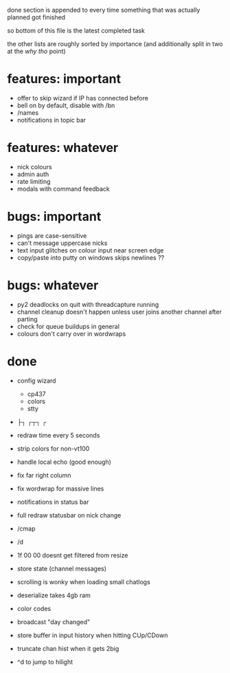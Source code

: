 done section is appended to every time something that was actually planned got finished

so bottom of this file is the latest completed task

the other lists are roughly sorted by importance (and additionally split in two at the *why tho* point)

# features: important

* offer to skip wizard if IP has connected before
* bell on by default, disable with /bn
* /names
* notifications in topic bar

# features: whatever

* nick colours
* admin auth
* rate limiting
* modals with command feedback

# bugs: important

* pings are case-sensitive
* can't message uppercase nicks
* text input glitches on colour input near screen edge
* copy/paste into putty on windows skips newlines ??

# bugs: whatever

* py2 deadlocks on quit with threadcapture running
* channel cleanup doesn't happen unless user joins another channel after parting
* check for queue buildups in general
* colours don't carry over in wordwraps

# done

* config wizard
  * cp437
  * colors
  * stty

* ├┐ ┌┬┐ ┌ 
* redraw time every 5 seconds
* strip colors for non-vt100
* handle local echo  (good enough)
* fix far right column
* fix wordwrap for massive lines
* notifications in status bar
* full redraw statusbar on nick change
* /cmap
* /d
* 1f 00 00 doesnt get filtered from resize
* store state (channel messages)
* scrolling is wonky when loading small chatlogs
* deserialize takes 4gb ram
* color codes
* broadcast "day changed"
* store buffer in input history when hitting CUp/CDown
* truncate chan hist when it gets 2big
* ^d to jump to hilight

